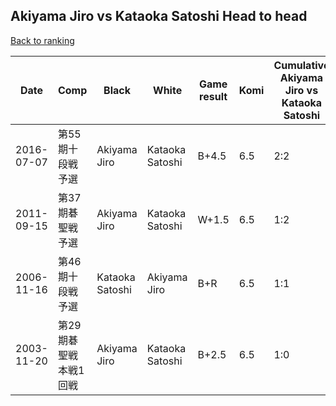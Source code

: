 ## Akiyama Jiro vs Kataoka Satoshi Head to head

[Back to ranking](../../index.md)




| **Date** | **Comp** | **Black** | **White** | **Game result** | **Komi** | **Cumulative Akiyama Jiro vs Kataoka Satoshi** | **Akiyama Jiro streak** | **Kataoka Satoshi streak** | 
| --- | --- | --- | --- | --- | --- | --- | --- | --- |
| 2016-07-07 | 第55期十段戦予選 | Akiyama Jiro | Kataoka Satoshi | B+4.5 | 6.5 | 2:2 | 1 | 0 | 
| 2011-09-15 | 第37期碁聖戦予選 | Akiyama Jiro | Kataoka Satoshi | W+1.5 | 6.5 | 1:2 | 0 | 2 | 
| 2006-11-16 | 第46期十段戦予選 | Kataoka Satoshi | Akiyama Jiro | B+R | 6.5 | 1:1 | 0 | 1 | 
| 2003-11-20 | 第29期碁聖戦本戦1回戦 | Akiyama Jiro | Kataoka Satoshi | B+2.5 | 6.5 | 1:0 | 1 | 0 |




